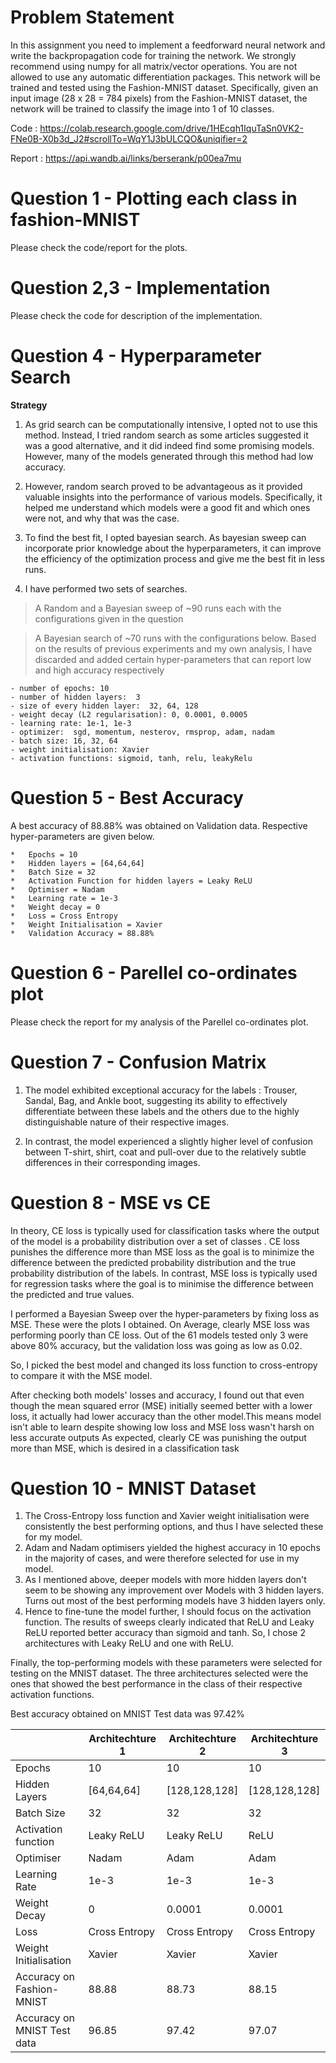 # Problem Statement
In this assignment you need to implement a feedforward neural network and write the backpropagation code for training the network. We strongly recommend using numpy for all matrix/vector operations. You are not allowed to use any automatic differentiation packages. This network will be trained and
tested using the Fashion-MNIST dataset. Specifically, given an input image (28 x 28 = 784
pixels) from the Fashion-MNIST dataset, the network will be trained to classify the image into 1 of 10 classes.

Code : https://colab.research.google.com/drive/1HEcqh1IquTaSn0VK2-FNe0B-X0b3d_J2#scrollTo=WqY1J3bULCQO&uniqifier=2

Report : https://api.wandb.ai/links/berserank/p00ea7mu

# Question 1 - Plotting each class in fashion-MNIST

Please check the code/report for the plots.

# Question 2,3 - Implementation

Please check the code for description of the implementation. 

# Question 4 - Hyperparameter Search

**Strategy**

1. As grid search can be computationally intensive, I opted not to use this method. Instead, I tried random search as some articles suggested it was a good alternative, and it did indeed find some promising models. However, many of the models generated through this method had low accuracy. 

2. However, random search proved to be advantageous as it provided valuable insights into the performance of various models. Specifically, it helped me understand which models were a good fit and which ones were not, and why that was the case.

3. To find the best fit, I opted bayesian search. As bayesian sweep can incorporate prior knowledge about the hyperparameters, it can improve the efficiency of the optimization process and give me the best fit in less runs.

4. I have performed two sets of searches.

>A Random and a Bayesian sweep of ~90 runs each with the configurations given in the question

>A Bayesian search of ~70 runs with the configurations below. Based on the results of previous experiments and my own analysis, I have discarded and added certain hyper-parameters that can report low and high accuracy respectively

```
- number of epochs: 10
- number of hidden layers:  3
- size of every hidden layer:  32, 64, 128
- weight decay (L2 regularisation): 0, 0.0001, 0.0005
- learning rate: 1e-1, 1e-3
- optimizer:  sgd, momentum, nesterov, rmsprop, adam, nadam
- batch size: 16, 32, 64
- weight initialisation: Xavier
- activation functions: sigmoid, tanh, relu, leakyRelu

```

# Question 5 - Best Accuracy


A best accuracy of 88.88% was obtained on Validation data. Respective hyper-parameters are given below. 

```
*   Epochs = 10
*   Hidden layers = [64,64,64]
*   Batch Size = 32
*   Activation Function for hidden layers = Leaky ReLU
*   Optimiser = Nadam
*   Learning rate = 1e-3
*   Weight decay = 0
*   Loss = Cross Entropy
*   Weight Initialisation = Xavier
*   Validation Accuracy = 88.88%

```

# Question 6 - Parellel co-ordinates plot

Please check the report for my analysis of the Parellel co-ordinates plot. 


# Question 7 - Confusion Matrix

1. The model exhibited exceptional accuracy for the labels : Trouser, Sandal, Bag, and Ankle boot, suggesting its ability to effectively differentiate between these labels and the others due to the highly distinguishable nature of their respective images.

2. In contrast, the model experienced a slightly higher level of confusion between T-shirt, shirt, coat and pull-over due to the relatively subtle differences in their corresponding images.

# Question 8 - MSE vs CE

In theory, CE loss is typically used for classification tasks where the output of the model is a probability distribution over a set of classes . CE loss punishes the difference more than MSE loss as the goal is to minimize the difference between the predicted probability distribution and the true probability distribution of the labels. In contrast, MSE loss is typically used for regression tasks where the goal is to minimise the difference between the predicted and true values.

I performed a Bayesian Sweep over the hyper-parameters by fixing loss as MSE. These were the plots I obtained. On Average, clearly MSE loss was performing poorly than CE loss. Out of the 61 models tested only 3 were above 80% accuracy, but the validation loss was going as low as 0.02.

So, I picked the best model and changed its loss function to cross-entropy to compare it with the MSE model. 

After checking both models' losses and accuracy, I found out that even though the mean squared error (MSE) initially seemed better with a lower loss, it actually had lower accuracy than the other model.This means model isn't able to learn despite showing low loss and MSE loss wasn't harsh on less accurate outputs
 As expected, clearly CE was punishing the output more than MSE, which is desired in a classification task


# Question 10 - MNIST Dataset

1. The Cross-Entropy loss function and Xavier weight initialisation were consistently the best performing options, and thus I have selected these for my model.
2. Adam and Nadam optimisers yielded the highest accuracy in 10 epochs in the majority of cases, and were therefore selected for use in my model.
3. As I mentioned above, deeper models with more hidden layers don't seem to be showing any improvement over Models with 3 hidden layers. Turns out most of the best performing models have 3 hidden layers only.
4. Hence to fine-tune the model further, I should focus on the activation function. The results of sweeps clearly indicated that ReLU and Leaky ReLU reported better accuracy than sigmoid and tanh. So, I chose 2 architectures with Leaky ReLU and one with ReLU.

Finally, the top-performing models with these parameters were selected for testing on the MNIST dataset. The three architectures selected were the ones that showed the best performance in the class of their respective activation functions.

Best accuracy obtained on MNIST Test data was 97.42%

| | Architechture 1 | Architechture 2 | Architechture 3|
|----------|----------|----------|----------|
| Epochs | 10 | 10 | 10 |
| Hidden Layers | [64,64,64] | [128,128,128] |  [128,128,128]|
| Batch Size | 32 | 32 | 32|
| Activation function | Leaky ReLU |  Leaky ReLU | ReLU |
| Optimiser | Nadam | Adam | Adam |
| Learning Rate | 1e-3 | 1e-3 | 1e-3 |
| Weight Decay | 0 | 0.0001 | 0.0001 |
| Loss | Cross Entropy | Cross Entropy | Cross Entropy |
| Weight Initialisation | Xavier | Xavier | Xavier |
| Accuracy on Fashion-MNIST | 88.88 | 88.73 | 88.15  |
| Accuracy on MNIST Test data| 96.85 | 97.42| 97.07 |






